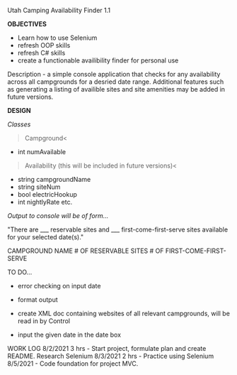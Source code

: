 Utah Camping Availability Finder 1.1

**OBJECTIVES**
- Learn how to use Selenium
- refresh OOP skills
- refresh C# skills
- create a functionable availibility finder for personal use

Description - a simple console application that checks for any availability across all campgrounds for
a desried date range. Additional features such as generating a listing of availible sites and site amenities
may be added in future versions.

**DESIGN**

*Classes*
>Campground< 
- int numAvailable

> Availability (this will be included in future versions)<
- string campgroundName
- string siteNum
- bool electricHookup
- int nightlyRate
etc.

*Output to console will be of form...*

"There are ___ reservable sites and ___ first-come-first-serve sites available for your selected date(s)."

CAMPGROUND NAME     # OF RESERVABLE SITES     # OF FIRST-COME-FIRST-SERVE


TO DO...
- error checking on input date
- format output
- create XML doc containing websites of all relevant campgrounds, will be read in by Control

- input the given date in the date box


WORK LOG
8/2/2021  3 hrs
	- Start project, formulate plan and create README. Research Selenium
8/3/2021  2 hrs
	- Practice using Selenium
8/5/2021
	- Code foundation for project MVC. 
